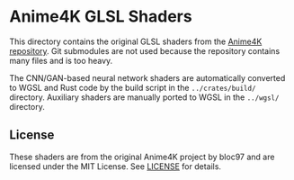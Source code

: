 # Anime4K GLSL Shaders

This directory contains the original GLSL shaders from the [Anime4K repository](https://github.com/bloc97/Anime4K/tree/master). Git submodules are not used because the repository contains many files and is too heavy.

The CNN/GAN-based neural network shaders are automatically converted to WGSL and Rust code by the build script in the `../crates/build/` directory. Auxiliary shaders are manually ported to WGSL in the `../wgsl/` directory.

## License

These shaders are from the original Anime4K project by bloc97 and are licensed under the MIT License. See [LICENSE](LICENSE) for details.
